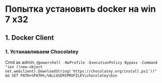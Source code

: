 # Попытка установить docker на win 7 x32

## 1. Docker Client

### 1. Устанавливаем Chocolatey
Cmd as admin,
`@powershell -NoProfile -ExecutionPolicy Bypass -Command "iex ((new-object net.webclient).DownloadString('https://chocolatey.org/install.ps1'))" && SET PATH=%PATH%;%ALLUSERSPROFILE%\chocolatey\bin`
